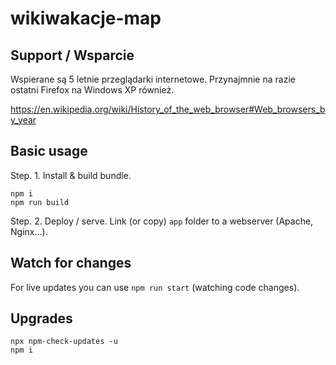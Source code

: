 # wikiwakacje-map

## Support / Wsparcie

Wspierane są 5 letnie przeglądarki internetowe. Przynajmnie na razie ostatni Firefox na Windows XP również.

https://en.wikipedia.org/wiki/History_of_the_web_browser#Web_browsers_by_year

## Basic usage

Step. 1. Install & build bundle.
```
npm i
npm run build
```
Step. 2. Deploy / serve.
Link (or copy) `app` folder to a webserver (Apache, Nginx...).

## Watch for changes

For live updates you can use `npm run start` (watching code changes).

## Upgrades
```
npx npm-check-updates -u
npm i
```
